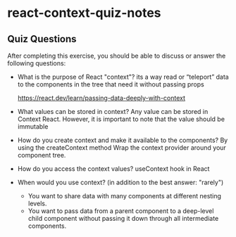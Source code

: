 # react-context-quiz-notes

## Quiz Questions

After completing this exercise, you should be able to discuss or answer the following questions:

- What is the purpose of React "context"?
  its a way read or “teleport” data to the components in the tree that need it without passing props

  https://react.dev/learn/passing-data-deeply-with-context

- What values can be stored in context?
  Any value can be stored in Context React. However, it is important to note that the value should be immutable

- How do you create context and make it available to the components?
  By using the createContext method
  Wrap the context provider around your component tree.

- How do you access the context values?
  useContext hook in React

- When would you use context? (in addition to the best answer: "rarely")
  - You want to share data with many components at different nesting levels.
  - You want to pass data from a parent component to a deep-level child component without passing it down through all intermediate components.
